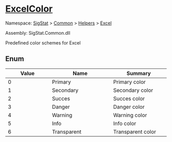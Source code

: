 # [ExcelColor](./ExcelColor.md)
Namespace: [SigStat](../../) > [Common](./../../README.md) > [Helpers](./../README.md) > [Excel](./README.md)

Assembly: SigStat.Common.dll


Predefined color schemes for Excel

##	Enum

| Value<div><a href="#"><img width=400></a></div> | Name<div><a href="#"><img width=475></a></div> | Summary<div><a href="#"><img width=400></a></div> | 
| --- | --- | --- | 
| 0 | Primary | Primary color | 
| 1 | Secondary | Secondary color | 
| 2 | Succes | Succes color | 
| 3 | Danger | Danger color | 
| 4 | Warning | Warning color | 
| 5 | Info | Info color | 
| 6 | Transparent | Transparent color | 


